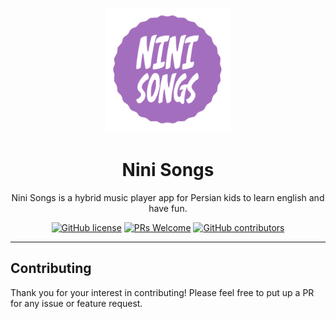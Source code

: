 <div align="center">
	<p align="center">
		<img src="./public/assets/logo-main-big.png" width="200" />
	</p>
	<h1 align="center">Nini Songs</h1>
	<p align="center">Nini Songs is a hybrid music player app for Persian kids to learn english and have fun.</p>


[![GitHub license](https://img.shields.io/badge/license-MIT-blue.svg)](https://github.com/ghonchesefidi/Nini-Songs/blob/master/LICENSE)
[![PRs Welcome](https://img.shields.io/badge/PRs-welcome-orange.svg)](https://github.com/ghonchesefidi/Nini-Songs/compare)
[![GitHub contributors](https://img.shields.io/github/contributors/ghonchesefidi/Nini-Songs.svg)](https://github.com/ghonchesefidi/Nini-Songs/contributors/)
</div>
<hr />

    
## Contributing
Thank you for your interest in contributing! Please feel free to put up a PR for any issue or feature request.
